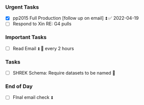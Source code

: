 ### Urgent Tasks
- [x] pp2015 Full Production [follow up on email] ⏫ ✅ 2022-04-19
- [ ] Respond to Xin RE: G4 pulls
### Important Tasks
- [ ] Read Email ⏫ 🔁 every 2 hours
### Tasks
- [ ] SHREK Schema: Require datasets to be named 🔽

### End of Day
- [ ] FInal email check ⏫
